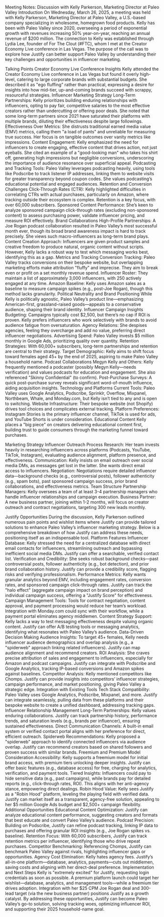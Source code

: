 Meeting Notes: Discussion with Kelly Parkerson, Marketing Director at Paleo Valley
Introduction
On Wednesday, March 26, 2025, a meeting was held with Kelly Parkerson, Marketing Director at Paleo Valley, a U.S.-based company specializing in wholesome, homegrown food products. Kelly has been with Paleo Valley since 2020, overseeing a period of exponential growth with revenues increasing 50% year-on-year, reaching an annual revenue of $200 million. The connection to Kelly was established through Lydia Lee, founder of For The Clout (#FTC), whom I met at the Creator Economy Live conference in Las Vegas. The purpose of the call was to explore how Justify can better support Paleo Valley by understanding their key challenges and opportunities in influencer marketing.

Talking Points
Creator Economy Live Conference Insights
Kelly attended the Creator Economy Live conference in Las Vegas but found it overly high-level, catering to large corporate brands with substantial budgets. She described it as "ego fluffing" rather than practical, expressing a desire for insights into how mid-tier, up-and-coming brands succeed with scrappy, resourceful strategies.
Influencer Marketing Strategy
Long-Term Partnerships: Kelly prioritizes building enduring relationships with influencers, opting to pay fair, competitive salaries to the most effective creators rather than undercutting or offering poor deals. She noted that some long-term partners since 2021 have saturated their platforms with multiple brands, diluting their effectiveness despite large followings.
Effectiveness Over Metrics: She distrusts traditional earned media value (EMV) metrics, calling them "a load of pants" and unreliable for measuring true success. Her focus is on tangible outcomes over vanity metrics like impressions.
Content Engagement: Kelly emphasized the need for influencers to create engaging, effective content that drives action, not just eyeballs. She cited an example of a "good-looking man" who takes his shirt off, generating high impressions but negligible conversions, underscoring the importance of audience resonance over superficial appeal.
Podcasting and Tracking Tools: Paleo Valley leverages podcasting heavily, using tools like Podscribe to track listener IP addresses, linking them to website visits for greater transparency beyond coupon codes. She values podcasting’s educational potential and engaged audiences.
Retention and Conversion Challenges
Click-Through Rates (CTR): Kelly highlighted difficulties in correlating CTRs with actual purchases, particularly on Amazon, where tracking outside their ecosystem is complex. Retention is a key focus, with over 60,000 subscribers.
Sponsored Content Performance: She’s keen to analyze sponsored campaign click-through rates (excluding non-sponsored content) to assess purchasing power, validate influencer pricing, and measure ROI effectively.
Brand Collaborations
High-Profile Partnerships: A Joe Rogan podcast collaboration resulted in Paleo Valley’s most successful month ever, though its broad brand awareness impact is hard to track precisely. She views such macro-influencers as long-term brand plays.
Content Creation Approach: Influencers are given product samples and creative freedom to produce natural, organic content without scripts. However, Kelly lacks a robust way to test which messaging works best, identifying this as a gap.
Metrics and Tracking
Conversion Tracking: Paleo Valley tracks conversions on their bespoke website, but overlapping marketing efforts make attribution "fluffy" and imprecise. They aim to break even or profit on a set monthly revenue spend.
Influencer Roster: They maintain a list of approximately 3,000 influencers, with 250 actively engaged at any time.
Amazon Baseline: Kelly uses Amazon sales as a baseline to measure campaign spikes (e.g., post-Joe Rogan), though this method lacks granularity.
Political Neutrality and Brand Positioning
While Kelly is politically agnostic, Paleo Valley’s product line—emphasizing American-first, grassland-raised goods—appeals to a conservative audience, shaping their brand identity.
Influencer Campaign Insights
Budgeting: Campaigns typically cost $2,500, but there’s no cap if ROI is proven. Kelly prefers influencers who work selectively with brands to avoid audience fatigue from oversaturation.
Agency Relations: She despises agencies, feeling they overcharge and add no value, preferring direct influencer negotiations.
Advertising Spend: Paleo Valley invests $5 million monthly in Google Ads, prioritizing quality over quantity.
Retention Strategies: With 60,000+ subscribers, long-term partnerships and retention are central to their strategy.
Target Demographic: Kelly aims to shift focus toward females aged 45+ by the end of 2025, aspiring to make Paleo Valley a household name.
Podcast Collaborations
Megyn Kelly and Others: Kelly frequently mentioned a podcaster (possibly Megyn Kelly—needs verification) and values podcasts for education and engagement. She also referenced "Skinny Confidential" (to confirm).
Post-Purchase Surveys: A quick post-purchase survey reveals significant word-of-mouth influence, aiding acquisition insights.
Technology and Platforms
Current Tools: Paleo Valley uses Google Analytics, Podscribe, Sprinklr, Overflow, Mixpanel, Northbeam, Whale, and Monday.com, but Kelly isn’t tied to any and is open to switching.
Website Infrastructure: Their bespoke website (not Shopify) drives tool choices and complicates external tracking.
Platform Preferences: Instagram Stories is the primary influencer channel, TikTok is used for ads, and YouTube Shorts is under consideration.
Educational Content
Kelly places a "big piece" on creators delivering educational content first, building trust to guide consumers through the marketing funnel toward purchases.

Marketing Strategy
Influencer Outreach Process
Research: Her team invests heavily in researching influencers across platforms (Podcasts, YouTube, TikTok, Instagram), evaluating audience alignment, platform presence, and effectiveness.
Communication: Kelly insists on email outreach over social media DMs, as messages get lost in the latter. She wants direct email access to influencers.
Negotiation: Negotiations require detailed influencer data—background checks (e.g., controversial posts), follower authenticity (e.g., spam bots), past sponsored campaign success, prior brand collaborations, and effectiveness metrics.
Team Structure
Partnership Managers: Kelly oversees a team of at least 3-4 partnership managers who handle influencer relationships and campaign execution.
Business Partner: A new business partner, joining within 1-2 months, will focus on creator outreach and contract negotiations, targeting 300 new leads monthly.

Justify Opportunities
During the discussion, Kelly Parkerson outlined numerous pain points and wishlist items where Justify can provide tailored solutions to enhance Paleo Valley’s influencer marketing strategy. Below is a comprehensive breakdown of how Justify can address these needs, positioning itself as an indispensable tool.
Platform Features
Influencer Database: Kelly stressed the need for a centralized database with direct email contacts for influencers, streamlining outreach and bypassing inefficient social media DMs. Justify can offer a searchable, verified contact list.
Verification and Credibility: She seeks robust background checks—past controversial posts, follower authenticity (e.g., bot detection), and prior brand collaboration history. Justify can provide a credibility score, flagging risks and verifying professionalism.
Performance Metrics: Kelly wants granular analytics beyond EMV, including engagement rates, conversion rates, and sponsored campaign click-through rates. Justify can track the "halo effect" (aggregate campaign impact on brand perception) and individual campaign success, offering a "Justify Score" for effectiveness.
Campaign Management Tools: Tools for contract negotiation, content approval, and payment processing would reduce her team’s workload. Integration with Monday.com could sync with their workflow, while a payment portal eliminates agency middlemen.
Content Strategy Support: Kelly lacks a way to test messaging effectiveness despite valuing organic content. Justify can offer A/B testing tools or messaging analytics, identifying what resonates with Paleo Valley’s audience.
Data-Driven Decision Making
Audience Insights: To target 45+ females, Kelly needs influencer audience demographics and overlap analysis (e.g., a "spiderweb" approach linking related influencers). Justify can map audience alignment and recommend creators.
ROI Analysis: She craves precise attribution of sales and engagement to influencers, especially for Amazon and podcast campaigns. Justify can integrate with Podscribe and Google Analytics, tracking IP-based conversions and Amazon spikes against baselines.
Competitor Analysis: Kelly mentioned competitors like Chomps. Justify can provide insights into competitors’ influencer strategies, campaign performance, and market positioning, giving Paleo Valley a strategic edge.
Integration with Existing Tools
Tech Stack Compatibility: Paleo Valley uses Google Analytics, Podscribe, Mixpanel, and more. Justify can integrate seamlessly, pulling data from these platforms and their bespoke website to create a unified dashboard, addressing tracking gaps.
Influencer Relationship Management
Long-Term Partnerships: Kelly values enduring collaborations. Justify can track partnership history, performance trends, and saturation levels (e.g., brands per influencer), ensuring sustained effectiveness.
Direct Communication Channels: A built-in email system or verified contact portal aligns with her preference for direct, efficient outreach.
Spiderweb Recommendations: Kelly proposed a "spiderweb" approach to identify connected influencers via audience overlap. Justify can recommend creators based on shared followers and proven success with similar brands.
Freemium and Premium Model Consideration
Accessibility: Kelly supports a freemium model for initial brand access, with premium tiers unlocking deeper insights. Justify can offer basic features (e.g., database access) for free, charging for analytics, verification, and payment tools.
Tiered Insights: Influencers could pay to hide sensitive data (e.g., past campaigns), while brands pay for detailed reports (e.g., click-through rates, ROI). This aligns with her anti-agency stance, empowering direct dealings.
Robin Hood Value: Kelly sees Justify as a "Robin Hood" platform, leveling the playing field with verified data. Justify can market itself as a transparent, agency-free solution, appealing to her $5 million Google Ads budget and $2,500+ campaign flexibility.
Additional Opportunities
Educational Content Optimization: Justify can analyze educational content performance, suggesting creators and formats that best educate and convert Paleo Valley’s audience.
Podcast Precision: Building on Podscribe, Justify can refine podcast tracking, linking IP data to purchases and offering granular ROI insights (e.g., Joe Rogan spikes vs. baseline).
Retention Focus: With 60,000 subscribers, Justify can track retention metrics per influencer, identifying those who drive repeat purchases.
Competitor Benchmarking: Referencing Chomps, Justify can benchmark Paleo Valley against rivals, highlighting influencer gaps or opportunities.
Agency Cost Elimination: Kelly hates agency fees. Justify’s all-in-one platform—database, analytics, payments—cuts out middlemen, saving costs and aligning with her direct-deal preference.
Implementation and Next Steps
Kelly is "extremely excited" for Justify, requesting login credentials as soon as possible. A premium platform launch could target her wishlist—database, analytics, and management tools—while a freemium tier drives adoption. Integration with her $25 CPM Joe Rogan deal and 300-lead target (via the new business partner) positions Justify as a growth catalyst.
By addressing these opportunities, Justify can become Paleo Valley’s go-to solution, solving tracking woes, optimizing influencer ROI, and supporting their 2025 household-name goal.


